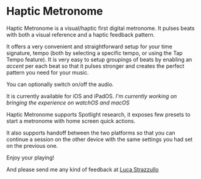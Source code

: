 # Haptic Metronome

Haptic Metronome is a visual/haptic first digital metronome.
It pulses beats with both a visual reference and a haptic feedback pattern.

It offers a very convenient and straightforward setup for your time signature, tempo (both by selecting a specific tempo, or using the Tap Tempo feature).
It is very easy to setup groupings of beats by enabling an *accent* per each beat so that it pulses stronger and creates the perfect pattern you need for your music. 

You can optionally switch on/off the audio.

It is currently available for iOS and iPadOS.
*I'm currently working on bringing the experience on watchOS and macOS* 

Haptic Metronome supports Spotlight research, it exposes few presets to start a metronome with home screen quick actions.

It also supports handoff between the two platforms so that you can continue a session on the other device with the same settings you had set on the previous one.

Enjoy your playing!

And please send me any kind of feedback at [Luca Strazzullo](mailto:lucastrazzullo86@gmail.com)
